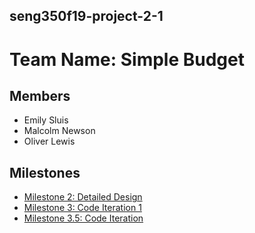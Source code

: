 ## seng350f19-project-2-1
# Team Name: Simple Budget
## Members
* Emily Sluis
* Malcolm Newson
* Oliver Lewis

## Milestones
* [Milestone 2: Detailed Design](https://github.com/seng350/seng350f19-project-2-1/tree/master/docs/M2)
* [Milestone 3: Code Iteration 1](https://github.com/seng350/seng350f19-project-2-1/tree/master/docs/M3)
* [Milestone 3.5: Code Iteration](https://github.com/seng350/seng350f19-project-2-1/tree/master/docs/M3.5)

